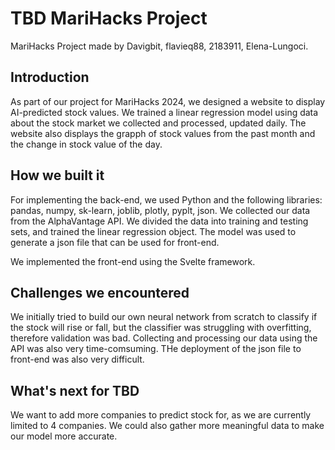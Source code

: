 # TBD MariHacks Project
MariHacks Project made by Davigbit, flavieq88, 2183911, Elena-Lungoci.

## Introduction
As part of our project for MariHacks 2024, we designed a website to display AI-predicted stock values. We trained a linear regression model using data about the stock market we collected and processed, updated daily. The website also displays the grapph of stock values from the past month and the change in stock value of the day. 

## How we built it
For implementing the back-end, we used Python and the following libraries: pandas, numpy, sk-learn, joblib, plotly, pyplt, json.
We collected our data from the AlphaVantage API.
We divided the data into training and testing sets, and trained the linear regression object. The model was used to generate a json file that can be used for front-end. 

We implemented the front-end using the Svelte framework. 

## Challenges we encountered
We initially tried to build our own neural network from scratch to classify if the stock will rise or fall, but the classifier was struggling with overfitting, therefore validation was bad.
Collecting and processing our data using the API was also very time-comsuming.
THe deployment of the json file to front-end was also very difficult.

## What's next for TBD
We want to add more companies to predict stock for, as we are currently limited to 4 companies. 
We could also gather more meaningful data to make our model more accurate. 